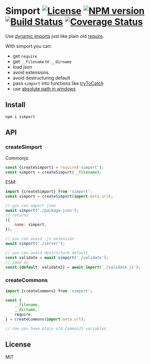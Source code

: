 # Simport [![License][LicenseIMGURL]][LicenseURL] [![NPM version][NPMIMGURL]][NPMURL] [![Build Status][BuildStatusIMGURL]][BuildStatusURL] [![Coverage Status][CoverageIMGURL]][CoverageURL]

Use [dynamic imports](https://developer.mozilla.org/en-US/docs/Web/JavaScript/Reference/Statements/import#Dynamic_Imports) just like plain old [require](https://nodejs.org/api/esm.html#esm_require).

With simport you can:

- get `require`
- get `__filename` or `__dirname`
- load json
- avoid extensions
- avoid destructuring default
- pass `simport` into functions like [tryToCatch](https://github.com/coderaiser/try-to-catch)
- use [absolute path in windows](https://github.com/nodejs/node/issues/31710#issuecomment-587434048)

## Install

`npm i simport`

## API

### createSimport

Commonjs:

```js
const {createSimport} = require('simport');
const simport = createSimport(__filename);
```

ESM:

```js
import {createSimport} from 'simport';
const simport = createSimport(import.meta.url);

// you can import json
await simport('./package.json');
// returns
({
    name: simport,
});

// you can avoid .js extension
await simport('./server');

// you can avoid destructure default
const validate = await simport('./validate');
// same as
const {default: validate2} = await import('./validate.js');
```

### createCommons

```js
import {createCommons} from 'simport';

const {
    __filename,
    __dirname,
    require,
} = createCommons(import.meta.url);

// now you have plain old CommonJS variables
```

## License

MIT

[NPMIMGURL]: https://img.shields.io/npm/v/simport.svg?style=flat
[BuildStatusIMGURL]: https://travis-ci.com/coderaiser/simport.svg?branch=master
[LicenseIMGURL]: https://img.shields.io/badge/license-MIT-317BF9.svg?style=flat
[NPMURL]: https://npmjs.org/package/simport "npm"
[BuildStatusURL]: https://travis-ci.com/coderaiser/simport "Build Status"
[LicenseURL]: https://tldrlegal.com/license/mit-license "MIT License"
[CoverageURL]: https://coveralls.io/github/coderaiser/simport?branch=master
[CoverageIMGURL]: https://coveralls.io/repos/coderaiser/simport/badge.svg?branch=master&service=github
